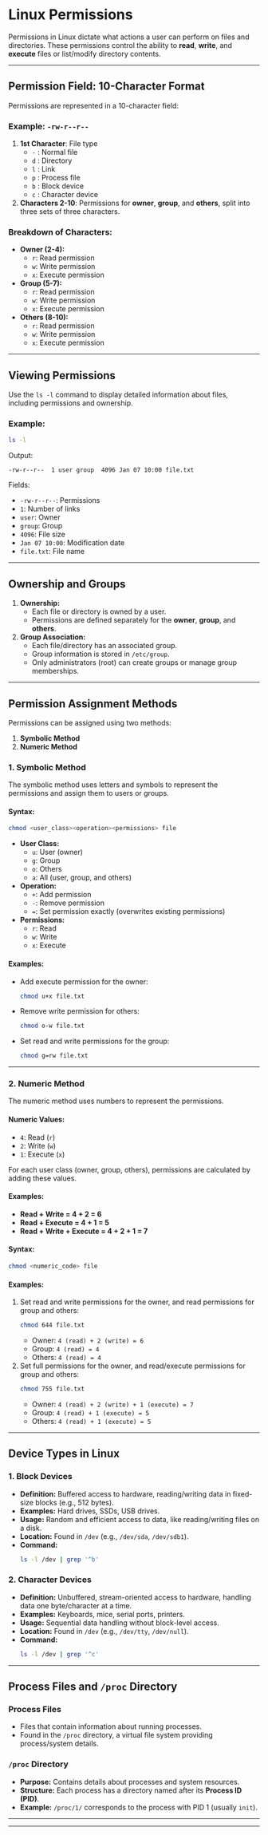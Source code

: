 # Linux Permissions

Permissions in Linux dictate what actions a user can perform on files and directories. These permissions control the ability to **read**, **write**, and **execute** files or list/modify directory contents.

---

## Permission Field: 10-Character Format
Permissions are represented in a 10-character field:

### Example: `-rw-r--r--`
1. **1st Character**: File type
   - `-` : Normal file
   - `d` : Directory
   - `l` : Link
   - `p` : Process file
   - `b` : Block device
   - `c` : Character device
2. **Characters 2-10**: Permissions for **owner**, **group**, and **others**, split into three sets of three characters.

### Breakdown of Characters:
- **Owner (2-4):**
  - `r`: Read permission
  - `w`: Write permission
  - `x`: Execute permission
- **Group (5-7):**
  - `r`: Read permission
  - `w`: Write permission
  - `x`: Execute permission
- **Others (8-10):**
  - `r`: Read permission
  - `w`: Write permission
  - `x`: Execute permission

---

## Viewing Permissions
Use the `ls -l` command to display detailed information about files, including permissions and ownership.

### Example:
```bash
ls -l
```
Output:
```
-rw-r--r--  1 user group  4096 Jan 07 10:00 file.txt
```

Fields:
- `-rw-r--r--`: Permissions
- `1`: Number of links
- `user`: Owner
- `group`: Group
- `4096`: File size
- `Jan 07 10:00`: Modification date
- `file.txt`: File name

---

## Ownership and Groups

1. **Ownership:**
   - Each file or directory is owned by a user.
   - Permissions are defined separately for the **owner**, **group**, and **others**.
2. **Group Association:**
   - Each file/directory has an associated group.
   - Group information is stored in `/etc/group`.
   - Only administrators (root) can create groups or manage group memberships.

---

## Permission Assignment Methods
Permissions can be assigned using two methods:

1. **Symbolic Method**
2. **Numeric Method**

### 1. Symbolic Method
The symbolic method uses letters and symbols to represent the permissions and assign them to users or groups.

#### Syntax:
```bash
chmod <user_class><operation><permissions> file
```

- **User Class:**
  - `u`: User (owner)
  - `g`: Group
  - `o`: Others
  - `a`: All (user, group, and others)
- **Operation:**
  - `+`: Add permission
  - `-`: Remove permission
  - `=`: Set permission exactly (overwrites existing permissions)
- **Permissions:**
  - `r`: Read
  - `w`: Write
  - `x`: Execute

#### Examples:
- Add execute permission for the owner:
  ```bash
  chmod u+x file.txt
  ```
- Remove write permission for others:
  ```bash
  chmod o-w file.txt
  ```
- Set read and write permissions for the group:
  ```bash
  chmod g=rw file.txt
  ```

---

### 2. Numeric Method
The numeric method uses numbers to represent the permissions.

#### Numeric Values:
- `4`: Read (`r`)
- `2`: Write (`w`)
- `1`: Execute (`x`)

For each user class (owner, group, others), permissions are calculated by adding these values.

#### Examples:
- **Read + Write = 4 + 2 = 6**
- **Read + Execute = 4 + 1 = 5**
- **Read + Write + Execute = 4 + 2 + 1 = 7**

#### Syntax:
```bash
chmod <numeric_code> file
```

#### Examples:
1. Set read and write permissions for the owner, and read permissions for group and others:
   ```bash
   chmod 644 file.txt
   ```
   - Owner: `4 (read) + 2 (write) = 6`
   - Group: `4 (read) = 4`
   - Others: `4 (read) = 4`
2. Set full permissions for the owner, and read/execute permissions for group and others:
   ```bash
   chmod 755 file.txt
   ```
   - Owner: `4 (read) + 2 (write) + 1 (execute) = 7`
   - Group: `4 (read) + 1 (execute) = 5`
   - Others: `4 (read) + 1 (execute) = 5`

---

## Device Types in Linux

### 1. Block Devices
- **Definition:** Buffered access to hardware, reading/writing data in fixed-size blocks (e.g., 512 bytes).
- **Examples:** Hard drives, SSDs, USB drives.
- **Usage:** Random and efficient access to data, like reading/writing files on a disk.
- **Location:** Found in `/dev` (e.g., `/dev/sda`, `/dev/sdb1`).
- **Command:**
  ```bash
  ls -l /dev | grep '^b'
  ```

### 2. Character Devices
- **Definition:** Unbuffered, stream-oriented access to hardware, handling data one byte/character at a time.
- **Examples:** Keyboards, mice, serial ports, printers.
- **Usage:** Sequential data handling without block-level access.
- **Location:** Found in `/dev` (e.g., `/dev/tty`, `/dev/null`).
- **Command:**
  ```bash
  ls -l /dev | grep '^c'
  ```

---

## Process Files and `/proc` Directory

### Process Files
- Files that contain information about running processes.
- Found in the `/proc` directory, a virtual file system providing process/system details.

### `/proc` Directory
- **Purpose:** Contains details about processes and system resources.
- **Structure:** Each process has a directory named after its **Process ID (PID)**.
- **Example:** `/proc/1/` corresponds to the process with PID 1 (usually `init`).

---
---
